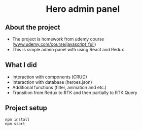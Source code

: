 <h1 align="center">Hero admin panel</h1>

## About the project
- The project is homework from udemy course (www.udemy.com/course/javascript_full)
- This is simple admin panel with using React and Redux

## What I did
- Interaction with components (CRUD)
- Interaction with database (heroes.json)
- Additional functions (filter, animation and etc.)
- Transition from Redux to RTK and then partially to RTK Query

## Project setup

```
npm install
npm start
```
